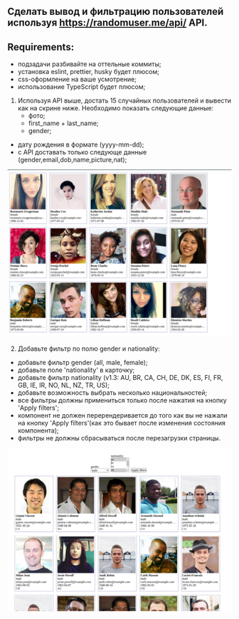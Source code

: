 ## Сделать вывод и фильтрацию пользователей используя https://randomuser.me/api/ API.

## Requirements:
- подзадачи разбивайте на оттельные коммиты;
- установка eslint, prettier, husky будет плюсом;
- css-оформление на ваше усмотрение;
- использование TypeScript будет плюсом;

1. Используя API выше, достать 15 случайных пользователей и вывести как на скрине ниже.
   Необходимо показать следующие данные:
   - фото;
   - first_name + last_name;
   - gender;
- дату рождения в формате (yyyy-mm-dd);
- с API доставать только следующе данные (gender,email,dob,name,picture,nat);

![image description](./description/display_users.png)

2. Добавьте фильтр по полю gender и nationality:
- добавьте фильтр gender (all, male, female);
- добавьте поле 'nationality' в карточку;
- добавьте фильтр nationality (v1.3: AU, BR, CA, CH, DE, DK, ES, FI, FR, GB, IE, IR, NO, NL, NZ, TR, US);
- добавьте возможность выбрать несколько национальностей;
- все фильтры должны примениться только после нажатия на кнопку 'Apply filters';
-  компонент не должен перерендеривается до того как вы не нажали на кнопку
   'Apply filters'(как это бывает после изменения состояния компонента);
- фильтры не должны сбрасываться после перезагрузки страницы.

![image description](./description/filter_users.png)

